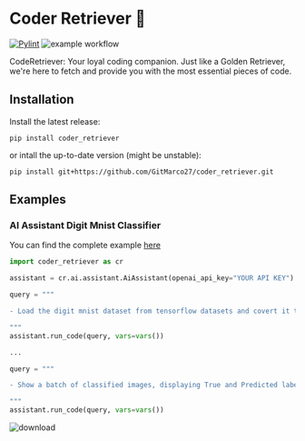 # Coder Retriever 🦮

[![Pylint](https://github.com/GitMarco27/coder_retriever/actions/workflows/pylint.yml/badge.svg?branch=main)](https://github.com/GitMarco27/coder_retriever/actions/workflows/pylint.yml)
![example workflow](https://img.shields.io/github/license/GitMarco27/GitMarco)

CodeRetriever: Your loyal coding companion. Just like a Golden Retriever, we're here to fetch and provide you with the most essential pieces of code. 

## Installation

Install the latest release:

`
  pip install coder_retriever
`

or intall the up-to-date version (might be unstable):

`
  pip install git+https://github.com/GitMarco27/coder_retriever.git
`

## Examples

### AI Assistant Digit Mnist Classifier

You can find the complete example [here](https://github.com/GitMarco27/coder_retriever/blob/main/examples/notebooks/digit_mnist_0_1_2.ipynb)

```python
import coder_retriever as cr

assistant = cr.ai.assistant.AiAssistant(openai_api_key="YOUR API KEY")

query = """

- Load the digit mnist dataset from tensorflow datasets and covert it to X (images) and Y (labels) as numpy arrays

"""
assistant.run_code(query, vars=vars())

...

query = """

- Show a batch of classified images, displaying True and Predicted labels.

"""
assistant.run_code(query, vars=vars())
```

![download](https://github.com/GitMarco27/coder_retriever/assets/72693100/7a646205-9e3b-4bba-89f5-317d2a313369)
